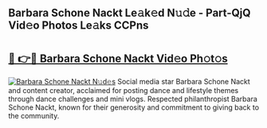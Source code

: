 ## Barbara Schone Nackt Le𝚊k𝚎d N𝚞𝚍e - Part-QjQ Vid𝚎o Photos Le𝚊ks CCPns

# <h2><a href="http://fb07dac.evod.top/?m=Barbara+Schone+Nackt">🔗 👉🔴 Barbara Schone Nackt Vid𝚎o Ph𝚘t𝚘s</a></h2>

[![Barbara Schone Nackt N𝚞d𝚎s](https://i.imgur.com/8V9OHl7.gif)](http://fb07dac.evod.top/?m=Barbara+Schone+Nackt)
Social media star Barbara Schone Nackt and content creator, acclaimed for posting dance and lifestyle themes through dance challenges and mini vlogs. Respected philanthropist Barbara Schone Nackt, known for their generosity and commitment to giving back to the community. 
